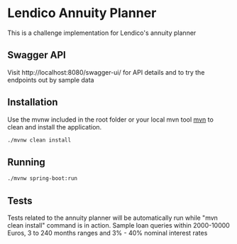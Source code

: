 # Lendico Annuity Planner

This is a challenge implementation for Lendico's annuity planner

## Swagger API

Visit http://localhost:8080/swagger-ui/ for API details
and to try the endpoints out by sample data

## Installation

Use the mvnw included in the root folder or your local mvn tool  [mvn](https://maven.apache.org/) to clean and install the application.

```bash
./mvnw clean install
```

## Running

```bash
./mvnw spring-boot:run
```

## Tests
Tests related to the annuity planner will be automatically run while "mvn clean install" command is in action.
Sample loan queries within 2000-10000 Euros, 3 to 240 months
 ranges and 3% - 40% nominal interest rates